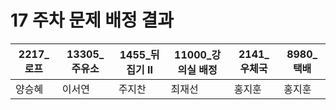 # 17 주차 문제 배정 결과

| 2217\_로프 | 13305\_주유소 | 1455\_뒤집기 II | 11000\_강의실 배정 | 2141\_우체국 | 8980\_택배 |
| ---------- | ------------- | --------------- | ------------------ | ------------ | ---------- |
| 양승혜     | 이서연        | 주지찬          | 최재선             | 홍지훈       | 홍지훈     |
